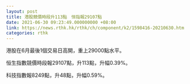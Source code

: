 ```yaml
---
layout: post
title: 港股競價時段升113點　恒指報29107點
date: 2021-06-30 09:23:49.000000000 +08:00
link: https://news.rthk.hk/rthk/ch/component/k2/1598416-20210630.htm
categories: rthk
---
```


港股在6月最後1個交易日高開，重上29000點水平。

恒生指數競價時段報29107點，升113點，升幅0.39%。

科技指數報8249點，升48點，升幅0.59%。
